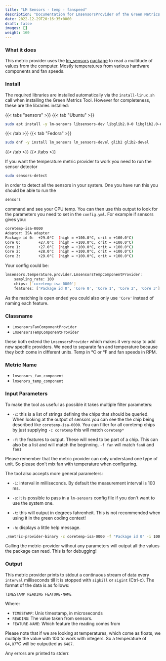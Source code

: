 ```yaml
---
title: "LM Sensors - temp - fanspeed"
description: "Documentation for LmsensorsProvider of the Green Metrics Tool"
date: 2022-12-29T20:16:35+0000
draft: false
images: []
weight: 160
---
```


### What it does

This metric provider uses the [lm_sensors](https://github.com/lm-sensors/lm-sensors)
[package](https://packages.ubuntu.com/search?keywords=lm-sensors) to read a multitude of values from the computer.
Mostly temperatures from various hardware components and fan speeds.

### Install

The required libraries are installed automatically via the `install-linux.sh` call when installing the Green Metrics Tool. However for completeness, these are the libraries installed:

{{< tabs "sensors" >}}
{{< tab "Ubuntu" >}}

```bash
sudo apt install -y lm-sensors libsensors-dev libglib2.0-0 libglib2.0-dev
```

{{< /tab >}}
{{< tab "Fedora" >}}

```bash
sudo dnf -y install lm_sensors lm_sensors-devel glib2 glib2-devel
```

{{< /tab >}}
{{< /tabs >}}

If you want the temperature metric provider to work you need to run the sensor detector

```bash
sudo sensors-detect
```

in order to detect all the sensors in your system. One you have run this you should be able to run the

```bash
sensors
```

command and see your CPU temp. You can then use this output to look for the parameters you need to set in the `config.yml`.
For example if sensors gives you:

```bash
coretemp-isa-0000
Adapter: ISA adapter
Package id 0:  +29.0°C  (high = +100.0°C, crit = +100.0°C)
Core 0:        +27.0°C  (high = +100.0°C, crit = +100.0°C)
Core 1:        +27.0°C  (high = +100.0°C, crit = +100.0°C)
Core 2:        +28.0°C  (high = +100.0°C, crit = +100.0°C)
Core 3:        +29.0°C  (high = +100.0°C, crit = +100.0°C)
```

Your config could be:

```bash
lmsensors.temperature.provider.LmsensorsTempComponentProvider:
    sampling_rate: 100
    chips: ['coretemp-isa-0000']
    features: ['Package id 0', 'Core 0', 'Core 1', 'Core 2', 'Core 3']
```

As the matching is open ended you could also only use `'Core'` instead of naming each feature.

### Classname

- `LmsensorsFanComponentProvider`
- `LmsensorsTempComponentProvider`

these both extend the `LmsensorsProvider` which makes it very easy to add new specific providers. We need to separate
fan and temperature because they both come in different units. Temp in °C or °F and fan speeds in RPM.

### Metric Name

- `lmsensors_fan_component`
- `lmsenors_temp_component`

### Input Parameters

To make the tool as useful as possible it takes multiple filter parameters:

- `-c`: this is a list of strings defining the chips that should be queried. When looking at the output of sensors you can
    see the the chip being described like `coretemp-isa-0000`. You can filter for all coretemp chips by just supplying
    `-c coretemp` this will match `coretemp*`

- `-f`: the features to output. These will need to be part of a chip. This can also be a list and will match the
    beginning. `-f fan` will match `fan0` and `fan1`

Please remember that the metric provider can only understand one type of unit. So please don't mix fan with temperature
when configuring.

The tool also accepts more general parameters:

- `-i`: interval in milliseconds. By default the measurement interval is 100 ms.

- `-s`: it is possible to pass in a `lm-sensors` config file if you don't want to use the system one.

- `-t`: this will output in degrees fahrenheit. This is not recommended when using it in the green coding context!

- `-h`: displays a little help message.

```bash
./metric-provider-binary -c coretemp-isa-0000 -f "Package id 0" -i 100
```

Calling the metric-provider without any parameters will output all the values the package can read. This is for
debugging!

### Output

This metric provider prints to stdout a continuous stream of data every `interval` milliseconds till it is stopped with
`sigkill` or `sigint` (Ctrl-c). The format of the data is as follows:

`TIMESTAMP READING FEATURE-NAME`

Where:

- `TIMESTAMP`: Unix timestamp, in microseconds
- `READING`: The value taken from sensors.
- `FEATURE-NAME`: Which feature the reading comes from

Please note that if we are looking at temperatures, which come as floats, we multiply the value with 100 to work with
integers. So a temperature of `64,87`°C will be outputted as `6487`.

Any errors are printed to stderr.
